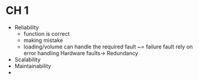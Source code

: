 # CH 1
- Reliability
	- function is correct
	- making mistake
	- loading/volume can handle the required
fault ~= failure
fault rely on error handling 
Hardware faults-> Redundancy
- Scalability
- Maintainability
-
<!--stackedit_data:
eyJoaXN0b3J5IjpbLTEwNTAxMDk5NDAsLTMwMjYyNzQwMSwxMD
A0ODc3MDIxXX0=
-->